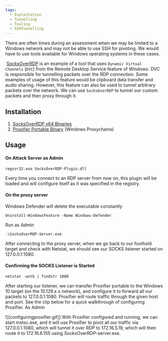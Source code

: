 ```yaml
---
tags:
  - Exploitation
  - Tunnelling
  - Tooling
  - SSHTunnelling
---
```

There are often times during an assessment when we may be limited to a Windows network and may not be able to use SSH for pivoting. We would have to use tools available for Windows operating systems in these cases.

 [SocksOverRDP](https://github.com/nccgroup/SocksOverRDP) is an example of a tool that uses `Dynamic Virtual Channels` (`DVC`) from the Remote Desktop Service feature of Windows. DVC is responsible for tunnelling packets over the RDP connection. Some examples of usage of this feature would be clipboard data transfer and audio sharing. However, this feature can also be used to tunnel arbitrary packets over the network. We can use `SocksOverRDP` to tunnel our custom packets and then proxy through it.


## Installation

1. [SocksOverRDP x64 Binaries](https://github.com/nccgroup/SocksOverRDP/releases)
2. [Proxifier Portable Binary](https://www.proxifier.com/download/#win-tab) (Windows Proxychains)


## Usage

#### On Attack Server as Admin

```cmd-session
regsvr32.exe SocksOverRDP-Plugin.dll
```

Every time you connect to an RDP server from now on, this plugin will be loaded and will configure itself as it was specified in the registry.

#### On the proxy server

Windows Defender will delete the executable  constantly

```powershell-session
Uninstall-WindowsFeature -Name Windows-Defender
```

Run as Admin

```
.\SocksOverRDP-Server.exe
```

After connecting to the proxy server, when we go back to our foothold target and check with Netstat, we should see our SOCKS listener started on 127.0.0.1:1080.

#### Confirming the SOCKS Listener is Started

```cmd-session
netstat -antb | findstr 1080
```

After starting our listener, we can transfer Proxifier portable to the Windows 10 target (on the 10.129.x.x network), and configure it to forward all our packets to 127.0.0.1:1080. Proxifier will route traffic through the given host and port. See the clip below for a quick walkthrough of configuring Proxifier. As Admin

![[configuringproxifier.gif]]
With Proxifier configured and running, we can start mstsc.exe, and it will use Proxifier to pivot all our traffic via 127.0.0.1:1080, which will tunnel it over RDP to 172.16.5.19, which will then route it to 172.16.6.155 using SocksOverRDP-server.exe.



